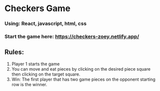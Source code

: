 # Checkers Game
### Using: React, javascript, html, css
### Start the game here: https://checkers-zoey.netlify.app/
## Rules:
1) Player 1 starts the game
2) You can move and eat pieces by clicking on the desired piece square then clicking on the target square.
3) Win: The first player that has two game pieces on the opponent starting row is the winner.


